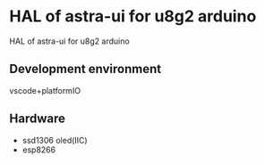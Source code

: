 # HAL of astra-ui for u8g2 arduino
HAL of astra-ui for u8g2 arduino

## Development environment
vscode+platformIO

## Hardware
* ssd1306 oled(IIC)
* esp8266
